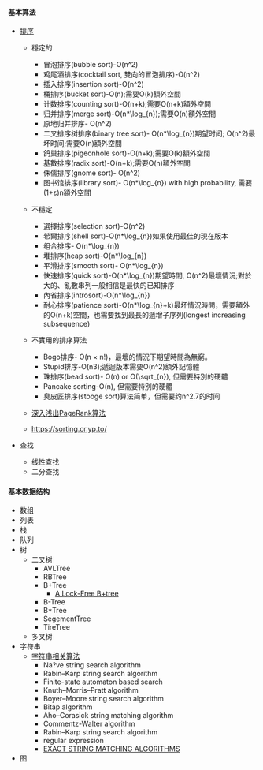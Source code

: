 #### 基本算法
- [排序](http://zh.wikipedia.org/wiki/%E6%8E%92%E5%BA%8F%E7%AE%97%E6%B3%95)
    - 穩定的
        - 冒泡排序(bubble sort)-O(n^2)
        - 鸡尾酒排序(cocktail sort, 雙向的冒泡排序)-O(n^2)
        - 插入排序(insertion sort)-O(n^2)
        - 桶排序(bucket sort)-O(n);需要O(k)額外空間
        - 计数排序(counting sort)-O(n+k);需要O(n+k)額外空間
        - 归并排序(merge sort)-O(n*\log_{n});需要O(n)額外空間
        - 原地归并排序- O(n^2)
        - 二叉排序树排序(binary tree sort)- O(n*\log_{n})期望时间; O(n^2)最坏时间;需要O(n)額外空間
        - 鸽巢排序(pigeonhole sort)-O(n+k);需要O(k)額外空間
        - 基數排序(radix sort)-O(n+k);需要O(n)額外空間
        - 侏儒排序(gnome sort)- O(n^2)
        - 图书馆排序(library sort)- O(n*\log_{n}) with high probability, 需要(1+ε)n額外空間

    - 不穩定
        - 選擇排序(selection sort)-O(n^2)
        - 希爾排序(shell sort)-O(n*\log_{n})如果使用最佳的現在版本
        - 组合排序- O(n*\log_{n})
        - 堆排序(heap sort)-O(n*\log_{n})
        - 平滑排序(smooth sort)- O(n*\log_{n})
        - 快速排序(quick sort)-O(n*\log_{n})期望時間,  O(n^2)最壞情況;對於大的、亂數串列一般相信是最快的已知排序
        - 內省排序(introsort)-O(n*\log_{n})
        - 耐心排序(patience sort)-O(n*\log_{n}+k)最坏情況時間，需要額外的O(n+k)空間，也需要找到最長的遞增子序列(longest increasing subsequence)
    
    - 不實用的排序算法
        - Bogo排序- O(n × n!)，最壞的情況下期望時間為無窮。
        - Stupid排序-O(n3);遞迴版本需要O(n^2)額外記憶體
        - 珠排序(bead sort)- O(n) or O(\sqrt_{n}), 但需要特別的硬體
        - Pancake sorting-O(n), 但需要特別的硬體
        - 臭皮匠排序(stooge sort)算法简单，但需要约n^2.7的时间
    - [深入浅出PageRank算法](https://segmentfault.com/a/1190000000711128)
    - https://sorting.cr.yp.to/


- 查找
    - 线性查找
    - 二分查找
    
#### 基本数据结构
- 数组
- 列表
- 栈
- 队列
- 树
    - 二叉树
        - AVLTree
        - RBTree
        - B+Tree
          - [A Lock-Free B+tree](http://www.cs.technion.ac.il/~anastas/lfbtree-spaa.pdf) 
        - B-Tree
        - B*Tree
        - SegementTree
        - TireTree
    - 多叉树
- 字符串
    - [字符串相关算法](http://en.wikipedia.org/wiki/String_searching_algorithm) 
        - Na?ve string search algorithm
        - Rabin–Karp string search algorithm
        - Finite-state automaton based search
        - Knuth–Morris–Pratt algorithm
        - Boyer–Moore string search algorithm
        - Bitap algorithm
        - Aho–Corasick string matching algorithm
        - Commentz-Walter algorithm
        - Rabin–Karp string search algorithm
        - regular expression
        - [EXACT STRING MATCHING ALGORITHMS](http://www-igm.univ-mlv.fr/~lecroq/string/)
- 图
